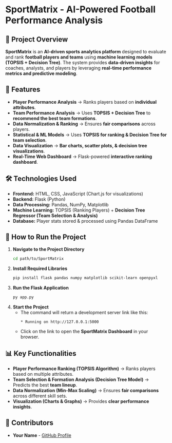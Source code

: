# SportMatrix - AI-Powered Football Performance Analysis

## 📌 Project Overview
**SportMatrix** is an **AI-driven sports analytics platform** designed to evaluate and rank **football players and teams** using **machine learning models (TOPSIS + Decision Tree)**. The system provides **data-driven insights** for coaches, analysts, and players by leveraging **real-time performance metrics and predictive modeling**.

## 🎯 Features
- **Player Performance Analysis** → Ranks players based on **individual attributes**.
- **Team Performance Analysis** → Uses **TOPSIS + Decision Tree** to **recommend the best team formations**.
- **Data Normalization & Ranking** → Ensures **fair comparisons** across players.
- **Statistical & ML Models** → Uses **TOPSIS for ranking & Decision Tree for team selection**.
- **Data Visualization** → **Bar charts, scatter plots, & decision tree visualizations**.
- **Real-Time Web Dashboard** → Flask-powered **interactive ranking dashboard**.

## 🛠️ Technologies Used
- **Frontend:** HTML, CSS, JavaScript (Chart.js for visualizations)
- **Backend:** Flask (Python)
- **Data Processing:** Pandas, NumPy, Matplotlib
- **Machine Learning:** TOPSIS (Ranking Players) + **Decision Tree Regressor (Team Selection & Analysis)**
- **Database:** Player stats stored & processed using Pandas DataFrame

## 🚀 How to Run the Project

1. **Navigate to the Project Directory**
   ```bash
   cd path/to/SportMatrix
   ```
2. **Install Required Libraries**
   ```bash
   pip install flask pandas numpy matplotlib scikit-learn openpyxl
   ```
3. **Run the Flask Application**
   ```bash
   py app.py
   ```
4. **Start the Project**
   - The command will return a development server link like this:
     ```
     * Running on http://127.0.0.1:5000
     ```
   - Click on the link to open the **SportMatrix Dashboard** in your browser.

## 📊 Key Functionalities
- **Player Performance Ranking (TOPSIS Algorithm)** → Ranks players based on multiple attributes.
- **Team Selection & Formation Analysis (Decision Tree Model)** → Predicts the best **team lineup**.
- **Data Normalization (Min-Max Scaling)** → Ensures **fair comparisons** across different skill sets.
- **Visualization (Charts & Graphs)** → Provides **clear performance insights**.

## 👤 Contributors
- **Your Name** - [GitHub Profile](https://github.com/sumitnawde10)




